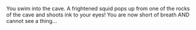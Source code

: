 You swim into the cave.
A frightened squid pops up from one of the rocks of the cave and shoots ink to your eyes!
You are now short of breath AND cannot see a thing...

